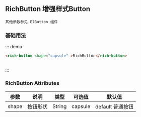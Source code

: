 <script>
  export default {
    data() {
      return {};
    }
  }
</script>
## RichButton 增强样式Button
```
其他参数参见 ElButton 组件
```

### 基础用法

::: demo
```html
<rich-button shape="capsule" >RichButton</rich-button>
 
```
:::


### RichButton Attributes

| 参数          | 说明            | 类型            | 可选值                 | 默认值   |
|-------------  |---------------- |---------------- |---------------------- |-------- |
|   shape    |  按钮形状      |   String   |   capsule      |     default 普通按钮 |

 